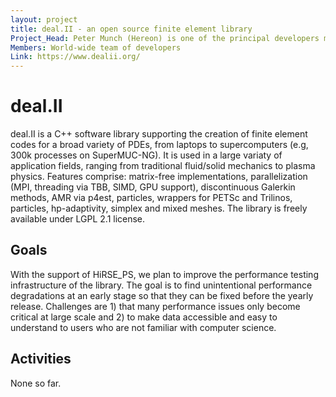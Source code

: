 ```yaml
---
layout: project
title: deal.II - an open source finite element library
Project_Head: Peter Munch (Hereon) is one of the principal developers mostly involved in the HPC and linear algebra aspects of the library
Members: World-wide team of developers
Link: https://www.dealii.org/
---
```


# deal.II

deal.II is a C++ software library supporting the creation of finite element codes for a broad 
variety of PDEs, from laptops to supercomputers (e.g, 300k processes on SuperMUC-NG). It is 
used in a large variaty of application 
fields, ranging from traditional fluid/solid mechanics to plasma physics. Features
comprise: matrix-free implementations, parallelization (MPI, threading via TBB, SIMD, GPU support), 
discontinuous Galerkin methods, AMR via p4est, particles, wrappers for PETSc and Trilinos,
particles, hp-adaptivity, simplex and mixed meshes. The library is
freely available under LGPL 2.1 license.

## Goals

With the support of HiRSE_PS, we plan to improve the performance testing infrastructure of the library.
The goal is to find unintentional performance degradations at an early stage so that they can be 
fixed before the yearly release. Challenges are 1) that many performance issues only become critical 
at large scale and 2) to make data accessible and easy to understand to users who are not familiar 
with computer science.

## Activities

None so far.

